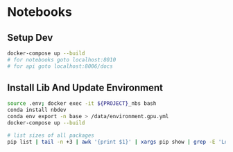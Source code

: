 # Notebooks

## Setup Dev

```bash
docker-compose up --build
# for notebooks goto localhost:8010
# for api goto localhost:8006/docs
```

## Install Lib And Update Environment

```bash
source .env; docker exec -it ${PROJECT}_nbs bash
conda install nbdev
conda env export -n base > /data/environment.gpu.yml
docker-compose up --build
```

```bash
# list sizes of all packages
pip list | tail -n +3 | awk '{print $1}' | xargs pip show | grep -E 'Location:|Name:' | cut -d ' ' -f 2 | paste -d ' ' - - | awk '{print $2 "/" tolower($1)}' | xargs du -sh 2> /dev/null | sort -hr
```
